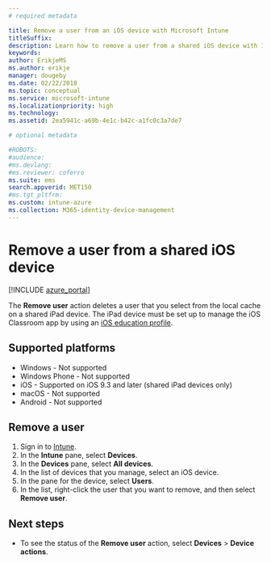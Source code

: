 ```yaml
---
# required metadata

title: Remove a user from an iOS device with Microsoft Intune 
titleSuffix:
description: Learn how to remove a user from a shared iOS device with Intune.
keywords:
author: ErikjeMS
ms.author: erikje
manager: dougeby
ms.date: 02/22/2018
ms.topic: conceptual
ms.service: microsoft-intune
ms.localizationpriority: high
ms.technology:
ms.assetid: 2ea5941c-a69b-4e1c-b42c-a1fc0c3a7de7

# optional metadata

#ROBOTS:
#audience:
#ms.devlang:
#ms.reviewer: coferro
ms.suite: ems
search.appverid: MET150
#ms.tgt_pltfrm:
ms.custom: intune-azure
ms.collection: M365-identity-device-management
---
```


# Remove a user from a shared iOS device


[!INCLUDE [azure_portal](../includes/azure_portal.md)]

The **Remove user** action deletes a user that you select from the local cache on a shared iPad device. The iPad device must be set up to manage the iOS Classroom app by using an [iOS education profile](../fundamentals/education-settings-configure-ios.md). 

## Supported platforms

- Windows - Not supported
- Windows Phone - Not supported
- iOS - Supported on iOS 9.3 and later (shared iPad devices only)
- macOS - Not supported
- Android - Not supported

## Remove a user

1. Sign in to [Intune](https://go.microsoft.com/fwlink/?linkid=2090973).
3. In the **Intune** pane, select **Devices**.
4. In the **Devices** pane, select **All devices**.
5. In the list of devices that you manage, select an iOS device.
6. In the pane for the device, select **Users**.
7. In the list, right-click the user that you want to remove, and then select **Remove user**.

## Next steps

- To see the status of the **Remove user** action, select **Devices** > **Device actions**.

